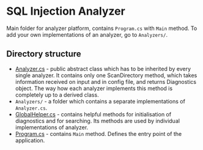 # SQL Injection Analyzer
Main folder for analyzer platform, contains `Program.cs` with `Main` method.
To add your own implementations of an analyzer, go to `Analyzers/`.

## Directory structure
- [Analyzer.cs](Analyzer.cs) - public abstract class which has to be inherited by every single analyzer. It contains only one ScanDirectory method, which takes information received on input and in config file, and returns Diagnostics object. The way how each analyzer implements this method is completely up to a derived class.
- `Analyzers/` - a folder which contains a separate implementations of `Analyzer.cs`.
- [GlobalHelper.cs](GlobalHelper.cs) - contains helpful methods for initialisation of diagnostics and for searching. Its methods are used by individual implementations of analyzer.
- [Program.cs](Program.cs) - contains `Main` method. Defines the entry point of the application.
